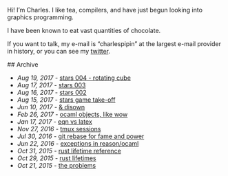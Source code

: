 
Hi! I’m Charles. I like tea, compilers, and have just begun looking into graphics programming.

I have been known to eat vast quantities of chocolate.

If you want to talk, my e-mail is “charlespipin” at the largest e-mail provider in history, or you can see my [twitter](https://twitter.com/charlesetc).


<div class='table-of-contents'>
## Archive

* _Aug 19, 2017_ - [stars 004 - rotating cube](stars-game-4.html)
* _Aug 17, 2017_ - [stars 003](stars-game-3.html)
* _Aug 16, 2017_ - [stars 002](stars-game-2.html)
* _Aug 15, 2017_ - [stars game take-off](stars-game-1.html)
* _Jun 10, 2017_ - [& disown](disown.html)
* _Feb 26, 2017_ - [ocaml objects, like wow](ocaml-objects.html)
* _Jan 17, 2017_ - [eqn vs latex](eqn-and-groff.html)
* _Nov 27, 2016_ - [tmux sessions](tmux-sessions.html)
* _Jul 30, 2016_ - [git rebase for fame and power](rebase-for-fame.html)
* _Jun 22, 2016_ - [exceptions in reason/ocaml](exceptions-in-ocaml.html)
* _Oct 31, 2015_ - [rust lifetime reference](lifetime-reference.html)
* _Oct 29, 2015_ - [rust lifetimes](rust-lifetimes.html)
* _Oct 21, 2015_ - [the problems](the-problems.html)
</div>
